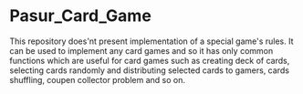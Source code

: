 # Pasur_Card_Game
This repository does'nt present implementation of a special game's rules. It can be used to implement any card games and so it has only common functions which are useful for card games such as creating deck of cards, selecting cards randomly and distributing selected cards to gamers, cards shuffling, coupen collector problem and so on.  
